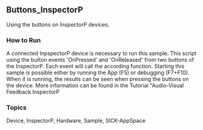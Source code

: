 ## Buttons_InspectorP
Using the buttons on InspectorP devices.
### How to Run
A connected InpspectorP device is necessary to run this sample.
This script using the button events 'OnPressed' and 'OnReleased' from two buttons
of the InspectorP. Each event will call the according function. Starting this sample
is possible either by running the App (F5) or debugging (F7+F10). When it is running,
the results can be seen when pressing the buttons on the device.  More information can be found in the Tutorial
"Audio-Visual Feedback InspectorP

### Topics
Device, InspectorP, Hardware, Sample, SICK-AppSpace